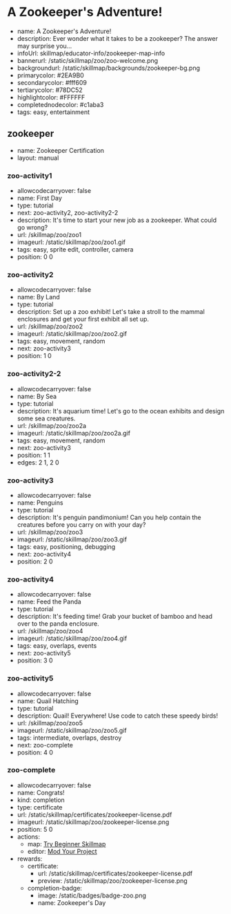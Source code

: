 # A Zookeeper's Adventure!
* name: A Zookeeper's Adventure!
* description: Ever wonder what it takes to be a zookeeper? The answer may surprise you...
* infoUrl: skillmap/educator-info/zookeeper-map-info
* bannerurl: /static/skillmap/zoo/zoo-welcome.png
* backgroundurl: /static/skillmap/backgrounds/zookeeper-bg.png
* primarycolor: #2EA9B0
* secondarycolor: #fff609
* tertiarycolor: #78DC52
* highlightcolor: #FFFFFF
* completednodecolor: #c1aba3
* tags: easy, entertainment

## zookeeper
* name: Zookeeper Certification
* layout: manual

### zoo-activity1
* allowcodecarryover: false
* name: First Day
* type: tutorial
* next: zoo-activity2, zoo-activity2-2
* description: It's time to start your new job as a zookeeper.  What could go wrong?
* url: /skillmap/zoo/zoo1
* imageurl: /static/skillmap/zoo/zoo1.gif
* tags: easy, sprite edit, controller, camera
* position: 0 0

### zoo-activity2
* allowcodecarryover: false
* name: By Land
* type: tutorial
* description: Set up a zoo exhibit! Let's take a stroll to the mammal enclosures and get your first exhibit all set up.
* url: /skillmap/zoo/zoo2
* imageurl: /static/skillmap/zoo/zoo2.gif
* tags: easy, movement, random
* next: zoo-activity3
* position: 1 0

### zoo-activity2-2
* allowcodecarryover: false
* name: By Sea
* type: tutorial
* description: It's aquarium time! Let's go to the ocean exhibits and design some sea creatures.
* url: /skillmap/zoo/zoo2a
* imageurl: /static/skillmap/zoo/zoo2a.gif
* tags: easy, movement, random
* next: zoo-activity3
* position: 1 1
* edges: 2 1, 2 0

### zoo-activity3
* allowcodecarryover: false
* name: Penguins
* type: tutorial
* description: It's penguin pandimonium! Can you help contain the creatures before you carry on with your day?
* url: /skillmap/zoo/zoo3
* imageurl: /static/skillmap/zoo/zoo3.gif
* tags: easy, positioning, debugging
* next: zoo-activity4
* position: 2 0

### zoo-activity4
* allowcodecarryover: false
* name: Feed the Panda
* type: tutorial
* description: It's feeding time! Grab your bucket of bamboo and head over to the panda enclosure.
* url: /skillmap/zoo/zoo4
* imageurl: /static/skillmap/zoo/zoo4.gif
* tags: easy, overlaps, events
* next: zoo-activity5
* position: 3 0

### zoo-activity5
* allowcodecarryover: false
* name: Quail Hatching
* type: tutorial
* description: Quail! Everywhere! Use code to catch these speedy birds!
* url: /skillmap/zoo/zoo5
* imageurl: /static/skillmap/zoo/zoo5.gif
* tags: intermediate, overlaps, destroy
* next: zoo-complete
* position: 4 0

### zoo-complete
* allowcodecarryover: false
* name: Congrats!
* kind: completion
* type: certificate
* url: /static/skillmap/certificates/zookeeper-license.pdf
* imageurl: /static/skillmap/zoo/zookeeper-license.png
* position: 5 0
* actions:
    * map: [Try Beginner Skillmap](/skillmap/beginner)
    * editor: [Mod Your Project](/)
* rewards:
    * certificate:
        * url: /static/skillmap/certificates/zookeeper-license.pdf
        * preview: /static/skillmap/zoo/zookeeper-license.png
    * completion-badge:
        * image: /static/badges/badge-zoo.png
        * name: Zookeeper's Day
